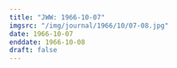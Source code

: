 ```yaml
---
title: "JWW: 1966-10-07"
imgsrc: "/img/journal/1966/10/07-08.jpg"
date: 1966-10-07
enddate: 1966-10-08
draft: false
---
```


<!-- fix pre-formatted input -->

